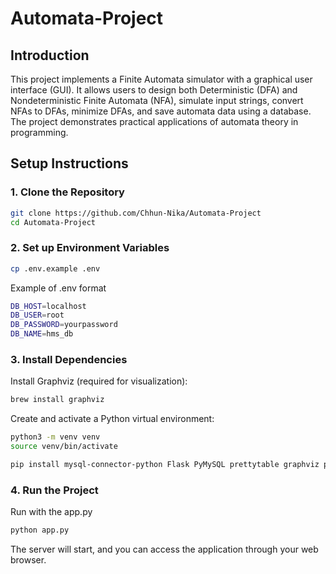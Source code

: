 # Automata-Project

## Introduction

This project implements a Finite Automata simulator with a graphical user interface (GUI). It allows users to design both Deterministic (DFA) and Nondeterministic Finite Automata (NFA), simulate input strings, convert NFAs to DFAs, minimize DFAs, and save automata data using a database. The project demonstrates practical applications of automata theory in programming.

## Setup Instructions

### 1. Clone the Repository
```bash
git clone https://github.com/Chhun-Nika/Automata-Project
cd Automata-Project
```

### 2. Set up Environment Variables

```bash
cp .env.example .env
```
Example of .env format 

```bash
DB_HOST=localhost
DB_USER=root
DB_PASSWORD=yourpassword
DB_NAME=hms_db
```

### 3. Install Dependencies

Install Graphviz (required for visualization):
```bash
brew install graphviz
```

Create and activate a Python virtual environment:
```bash
python3 -m venv venv
source venv/bin/activate
```

```bash
pip install mysql-connector-python Flask PyMySQL prettytable graphviz python-dotenv
```

### 4. Run the Project
Run with the app.py
```bash
python app.py
```
The server will start, and you can access the application through your web browser.

